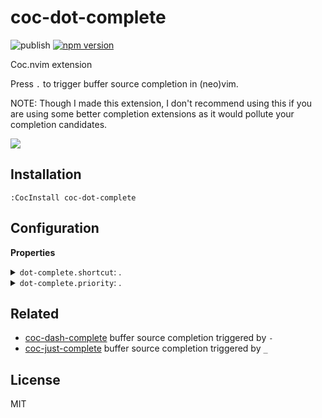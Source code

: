 # coc-dot-complete

![publish](https://github.com/voldikss/coc-dot-complete/workflows/publish/badge.svg)
[![npm version](https://badge.fury.io/js/coc-dot-complete.svg)](https://badge.fury.io/js/coc-dot-complete)

Coc.nvim extension

Press `.` to trigger buffer source completion in (neo)vim.

NOTE: Though I made this extension, I don't recommend using this if you are using
some better completion extensions as it would pollute your completion
candidates.

![](https://user-images.githubusercontent.com/20282795/112474178-3f3f4580-8daa-11eb-89bb-28090d68be76.gif)

## Installation

```vim
:CocInstall coc-dot-complete
```

## Configuration

<!-- Generated by 'yarn run bulid:doc', please don't edit it directly -->
<!-- prettier-ignore-start -->
<strong>Properties</strong>
<details>
<summary><code>dot-complete.shortcut</code>: .</summary>
Type: <pre><code>string</code></pre>Default: <pre><code>"dot-complete"</code></pre>
</details>
<details>
<summary><code>dot-complete.priority</code>: .</summary>
Type: <pre><code>number</code></pre>Default: <pre><code>3</code></pre>
</details>

<!-- prettier-ignore-end -->

## Related

- [coc-dash-complete](https://github.com/voldikss/coc-dash-complete) buffer source completion triggered by `-`
- [coc-just-complete](https://github.com/voldikss/coc-just-complete) buffer source completion triggered by `_`

## License

MIT

